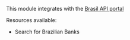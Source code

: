 This module integrates with the [Brasil API portal](https://brasilapi.com.br/)

Resources available:

- Search for Brazilian Banks